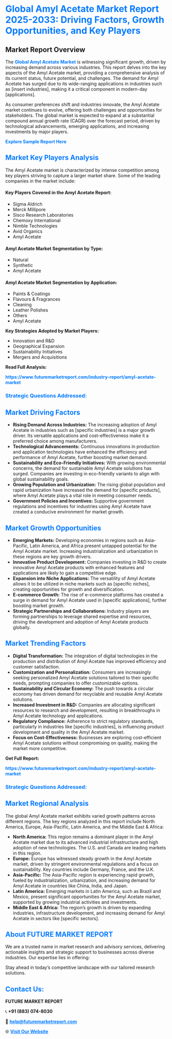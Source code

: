 <h1 style="color: #007BFF;">Global Amyl Acetate Market Report 2025-2033: Driving Factors, Growth Opportunities, and Key Players</h1>

<section id="overview">
<h2>Market Report Overview</h2>
<p>The <a href="https://www.futuremarketreport.com/industry-report/amyl-acetate-market" style="color: #007BFF; text-decoration: none;"><strong>Global Amyl Acetate Market</strong></a> is witnessing significant growth, driven by increasing demand across various industries. This report delves into the key aspects of the Amyl Acetate market, providing a comprehensive analysis of its current status, future potential, and challenges. The demand for Amyl Acetate has surged due to its wide-ranging applications in industries such as [insert industries], making it a critical component in modern-day [applications].</p>
<p>As consumer preferences shift and industries innovate, the Amyl Acetate market continues to evolve, offering both challenges and opportunities for stakeholders. The global market is expected to expand at a substantial compound annual growth rate (CAGR) over the forecast period, driven by technological advancements, emerging applications, and increasing investments by major players.</p>
</section>

<section id="overview">
<p><a href="https://www.futuremarketreport.com/request-sample/reportId=100433" style="color: #007BFF; text-decoration: none;"><strong>Explore Sample Report Here</strong></a></p>
</section>

<section id="key-players">
<h2 style="color: #007BFF;">Market Key Players Analysis</h2>
<p>The Amyl Acetate market is characterized by intense competition among key players striving to capture a larger market share. Some of the leading companies in the market include:</p>
<h4>Key Players Covered in the Amyl Acetate Report:</h4>
<ul><li>Sigma Aldrich</li><li>Merck Millipore</li><li>Sisco Research Laboratories</li><li>Chemoxy International</li><li>Nimble Technologies</li><li>Avid Organics</li><li>Amyl Acetate</li></ul>
<h4>Amyl Acetate Market Segmentation by Type:</h4>
<ul><li>Natural</li><li>Synthetic</li><li>Amyl Acetate</li></ul>

<h4>Amyl Acetate Market Segmentation by Application:</h4>
<ul><li>Paints &amp; Coatings</li><li>Flavours &amp; Fragrances</li><li>Cleaning</li><li>Leather Polishes</li><li>Others</li><li>Amyl Acetate</li></ul>
<p><strong>Key Strategies Adopted by Market Players:</strong></p>
<ul>
<li>Innovation and R&D</li>
<li>Geographical Expansion</li>
<li>Sustainability Initiatives</li>
<li>Mergers and Acquisitions</li>
</ul>
</section>

<section>
<p><strong>Read Full Analysis: </strong></p><a href="https://www.futuremarketreport.com/industry-report/amyl-acetate-market" style="color: #007BFF; text-decoration: none;"><strong>https://www.futuremarketreport.com/industry-report/amyl-acetate-market</strong></a>
<h3 style="color: #007BFF;">Strategic Questions Addressed:</h3>
</section>

<section id="driving-factors">
<h2 style="color: #007BFF;">Market Driving Factors</h2>
<ul>
<li><strong>Rising Demand Across Industries:</strong> The increasing adoption of Amyl Acetate in industries such as [specific industries] is a major growth driver. Its versatile applications and cost-effectiveness make it a preferred choice among manufacturers.</li>
<li><strong>Technological Advancements:</strong> Continuous innovations in production and application technologies have enhanced the efficiency and performance of Amyl Acetate, further boosting market demand.</li>
<li><strong>Sustainability and Eco-Friendly Initiatives:</strong> With growing environmental concerns, the demand for sustainable Amyl Acetate solutions has surged. Companies are investing in eco-friendly variants to align with global sustainability goals.</li>
<li><strong>Growing Population and Urbanization:</strong> The rising global population and rapid urbanization have increased the demand for [specific products], where Amyl Acetate plays a vital role in meeting consumer needs.</li>
<li><strong>Government Policies and Incentives:</strong> Supportive government regulations and incentives for industries using Amyl Acetate have created a conducive environment for market growth.</li>
</ul>
</section>

<section id="growth-opportunities">
<h2 style="color: #007BFF;">Market Growth Opportunities</h2>
<ul>
<li><strong>Emerging Markets:</strong> Developing economies in regions such as Asia-Pacific, Latin America, and Africa present untapped potential for the Amyl Acetate market. Increasing industrialization and urbanization in these regions are key growth drivers.</li>
<li><strong>Innovative Product Development:</strong> Companies investing in R&D to create innovative Amyl Acetate products with enhanced features and applications are likely to gain a competitive edge.</li>
<li><strong>Expansion into Niche Applications:</strong> The versatility of Amyl Acetate allows it to be utilized in niche markets such as [specific niches], creating opportunities for growth and diversification.</li>
<li><strong>E-commerce Growth:</strong> The rise of e-commerce platforms has created a surge in demand for Amyl Acetate used in [specific applications], further boosting market growth.</li>
<li><strong>Strategic Partnerships and Collaborations:</strong> Industry players are forming partnerships to leverage shared expertise and resources, driving the development and adoption of Amyl Acetate products globally.</li>
</ul>
</section>

<section id="trending-factors">
<h2 style="color: #007BFF;">Market Trending Factors</h2>
<ul>
<li><strong>Digital Transformation:</strong> The integration of digital technologies in the production and distribution of Amyl Acetate has improved efficiency and customer satisfaction.</li>
<li><strong>Customization and Personalization:</strong> Consumers are increasingly seeking personalized Amyl Acetate solutions tailored to their specific needs, prompting companies to offer customizable options.</li>
<li><strong>Sustainability and Circular Economy:</strong> The push towards a circular economy has driven demand for recyclable and reusable Amyl Acetate solutions.</li>
<li><strong>Increased Investment in R&D:</strong> Companies are allocating significant resources to research and development, resulting in breakthroughs in Amyl Acetate technology and applications.</li>
<li><strong>Regulatory Compliance:</strong> Adherence to strict regulatory standards, particularly in industries like [specific industries], is influencing product development and quality in the Amyl Acetate market.</li>
<li><strong>Focus on Cost-Effectiveness:</strong> Businesses are exploring cost-efficient Amyl Acetate solutions without compromising on quality, making the market more competitive.</li>
</ul>
</section>

<section>
<p><strong>Get Full Report: </strong></p><a href="https://www.futuremarketreport.com/industry-report/amyl-acetate-market" style="color: #007BFF; text-decoration: none;"><strong>https://www.futuremarketreport.com/industry-report/amyl-acetate-market</strong></a>
<h3 style="color: #007BFF;">Strategic Questions Addressed:</h3>
</section>


<section id="regional-analysis">
<h2 style="color: #007BFF;">Market Regional Analysis</h2>
<p>The global Amyl Acetate market exhibits varied growth patterns across different regions. The key regions analyzed in this report include North America, Europe, Asia-Pacific, Latin America, and the Middle East & Africa:</p>
<ul>
<li><strong>North America:</strong> This region remains a dominant player in the Amyl Acetate market due to its advanced industrial infrastructure and high adoption of new technologies. The U.S. and Canada are leading markets in this region.</li>
<li><strong>Europe:</strong> Europe has witnessed steady growth in the Amyl Acetate market, driven by stringent environmental regulations and a focus on sustainability. Key countries include Germany, France, and the U.K.</li>
<li><strong>Asia-Pacific:</strong> The Asia-Pacific region is experiencing rapid growth, fueled by industrialization, urbanization, and increasing demand for Amyl Acetate in countries like China, India, and Japan.</li>
<li><strong>Latin America:</strong> Emerging markets in Latin America, such as Brazil and Mexico, present significant opportunities for the Amyl Acetate market, supported by growing industrial activities and investments.</li>
<li><strong>Middle East & Africa:</strong> The region’s growth is driven by expanding industries, infrastructure development, and increasing demand for Amyl Acetate in sectors like [specific sectors].</li>
</ul>
</section>

<footer>
<h2 style="color: #007BFF;">About FUTURE MARKET REPORT</h2>
<p>We are a trusted name in market research and advisory services, delivering actionable insights and strategic support to businesses across diverse industries. Our expertise lies in offering:</p>

<p>Stay ahead in today’s competitive landscape with our tailored research solutions.</p>

<h2 style="color: #007BFF;">Contact Us:</h2>
<p><strong>FUTURE MARKET REPORT</strong></p>
<p>📞 <strong>+91 (883) 074-8030</strong></p>
<p>📧 <strong><a href="mailto:help@futuremarketreport.com" style="color: #007BFF;">help@futuremarketreport.com</a></strong></p>
<p>🌐 <strong><a href="https://www.futuremarketreport.com/" style="color: #007BFF;">Visit Our Website</a></strong></p>
</footer>